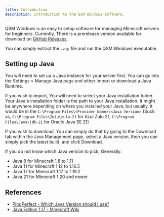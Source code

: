 ```yaml
---
title: Introduction
description: Introduction to the QSM Windows software.
---
```


QSM Windows is an easy to setup software for managing Minecraft servers for 
beginners. Currently, There is a prerelease version available for download 
on [GitHub Releases](https://github.com/lines-of-codes/QSMSharp/releases).

You can simply extract the `.zip` file and run the QSM.Windows executable.

## Setting up Java

You will need to set up a Java instance for your server first. You can go into
the Settings > Manage Java page and either import or download a Java Runtime.

If you wish to import, You will need to select your Java installation folder.
Your Java's installation folder is the path to your Java installation. It might be anywhere
depending on where you installed your Java, but usually, it would be in the 
`C:\Program Files\<Provider Name>\<Java Version>` (Such as, 
`C:\Program Files\Zulu\zulu-21` for Azul Zulu 21, `C:\Program Files\Java\jdk-21`
for Oracle Java SE 21)

If you wish to download, You can simply do that by going to the Download tab
within the Java Management page, select a Java version, then you can simply 
pick the latest build, and click Download.

If you do not know which Java version to pick, Generally:

- Java 8 for Minecraft 1.8 to 1.11
- Java 11 for Minecraft 1.12 to 1.16.5
- Java 17 for Minecraft 1.17 to 1.19.2
- Java 21 for Minecraft 1.20 and newer

## References

- [PingPerfect - Which Java Version should I
  use?](https://pingperfect.com/knowledgebase/1056/Minecraft--Which-Java-Version-should-I-use.html)
- [Java Edition 1.17 - Minecraft Wiki](https://minecraft.wiki/w/Java_Edition_1.17)
